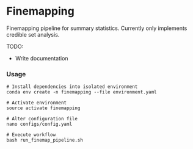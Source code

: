 Finemapping
===========

Finemapping pipeline for summary statistics. Currently only implements credible set analysis.

TODO:
  - Write documentation

### Usage

```
# Install dependencies into isolated environment
conda env create -n finemapping --file environment.yaml

# Activate environment
source activate finemapping

# Alter configuration file
nano configs/config.yaml

# Execute workflow
bash run_finemap_pipeline.sh
```

